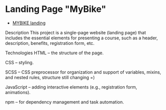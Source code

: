 # Landing Page "MyBike"

- [MYBIKE landing](https://www.figma.com/file/NZQAIydtHo5QkINyGLHNcq/BIKE-New-Version?node-id=0%3A1)

Description
This project is a single-page website (landing page) that includes the essential elements for presenting a course, such as a header, description, benefits, registration form, etc.

Technologies
HTML – the structure of the page.

CSS – styling.

SCSS – CSS preprocessor for organization and support of variables, mixins, and nested rules, structure still changing =) 

JavaScript – adding interactive elements (e.g., registration form, animations).

npm – for dependency management and task automation.
